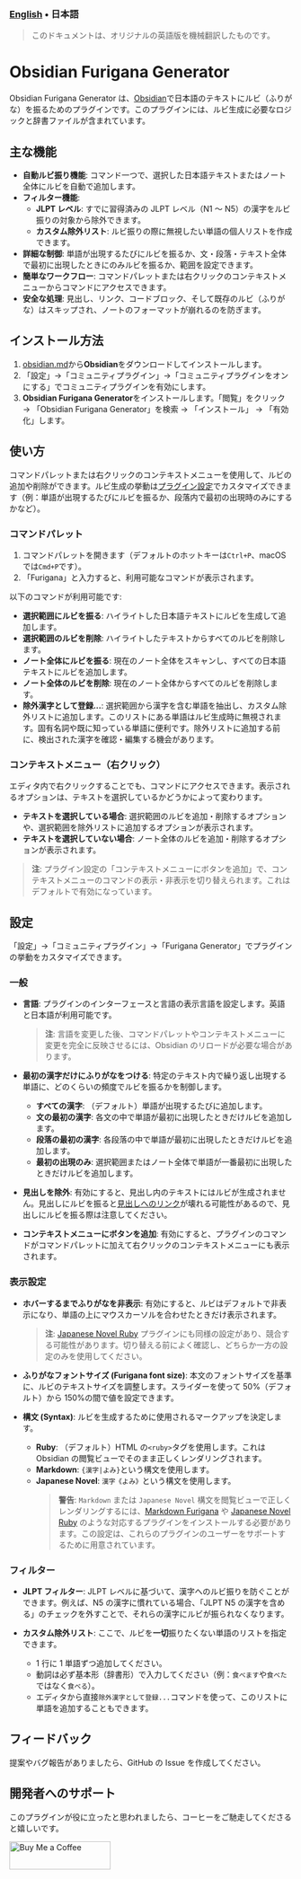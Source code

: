 ### [English](./README.md) • 日本語

> このドキュメントは、オリジナルの英語版を機械翻訳したものです。

# Obsidian Furigana Generator

Obsidian Furigana Generator は、[Obsidian](https://obsidian.md)で日本語のテキストにルビ（ふりがな）を振るためのプラグインです。このプラグインには、ルビ生成に必要なロジックと辞書ファイルが含まれています。

## 主な機能

-   **自動ルビ振り機能**: コマンド一つで、選択した日本語テキストまたはノート全体にルビを自動で追加します。
-   **フィルター機能**:
    -   **JLPT レベル**: すでに習得済みの JLPT レベル（N1 ～ N5）の漢字をルビ振りの対象から除外できます。
    -   **カスタム除外リスト**: ルビ振りの際に無視したい単語の個人リストを作成できます。
-   **詳細な制御**: 単語が出現するたびにルビを振るか、文・段落・テキスト全体で最初に出現したときにのみルビを振るか、範囲を設定できます。
-   **簡単なワークフロー**: コマンドパレットまたは右クリックのコンテキストメニューからコマンドにアクセスできます。
-   **安全な処理**: 見出し、リンク、コードブロック、そして既存のルビ（ふりがな）はスキップされ、ノートのフォーマットが崩れるのを防ぎます。

## インストール方法

1.  [obsidian.md](https://obsidian.md/)から**Obsidian**をダウンロードしてインストールします。
2.  「設定」→「コミュニティプラグイン」→「コミュニティプラグインをオンにする」でコミュニティプラグインを有効にします。
3.  **Obsidian Furigana Generator**をインストールします。「閲覧」をクリック → 「Obsidian Furigana Generator」を検索 → 「インストール」 → 「有効化」します。

## 使い方

コマンドパレットまたは右クリックのコンテキストメニューを使用して、ルビの追加や削除ができます。ルビ生成の挙動は[プラグイン設定](#設定)でカスタマイズできます（例：単語が出現するたびにルビを振るか、段落内で最初の出現時のみにするかなど）。

### コマンドパレット

1.  コマンドパレットを開きます（デフォルトのホットキーは`Ctrl+P`、macOS では`Cmd+P`です）。
2.  「Furigana」と入力すると、利用可能なコマンドが表示されます。

以下のコマンドが利用可能です:

-   **選択範囲にルビを振る**: ハイライトした日本語テキストにルビを生成して追加します。
-   **選択範囲のルビを削除**: ハイライトしたテキストからすべてのルビを削除します。
-   **ノート全体にルビを振る**: 現在のノート全体をスキャンし、すべての日本語テキストにルビを追加します。
-   **ノート全体のルビを削除**: 現在のノート全体からすべてのルビを削除します。
-   **除外漢字として登録...**: 選択範囲から漢字を含む単語を抽出し、カスタム除外リストに追加します。このリストにある単語はルビ生成時に無視されます。固有名詞や既に知っている単語に便利です。除外リストに追加する前に、検出された漢字を確認・編集する機会があります。

### コンテキストメニュー（右クリック）

エディタ内で右クリックすることでも、コマンドにアクセスできます。表示されるオプションは、テキストを選択しているかどうかによって変わります。

-   **テキストを選択している場合**: 選択範囲のルビを追加・削除するオプションや、選択範囲を除外リストに追加するオプションが表示されます。
-   **テキストを選択していない場合**: ノート全体のルビを追加・削除するオプションが表示されます。

> **注**: プラグイン設定の「コンテキストメニューにボタンを追加」で、コンテキストメニューのコマンドの表示・非表示を切り替えられます。これはデフォルトで有効になっています。

## 設定

「設定」→「コミュニティプラグイン」→「Furigana Generator」でプラグインの挙動をカスタマイズできます。

### 一般

-   **言語**: プラグインのインターフェースと言語の表示言語を設定します。英語と日本語が利用可能です。

    > **注**: 言語を変更した後、コマンドパレットやコンテキストメニューに変更を完全に反映させるには、Obsidian のリロードが必要な場合があります。

-   **最初の漢字だけにふりがなをつける**: 特定のテキスト内で繰り返し出現する単語に、どのくらいの頻度でルビを振るかを制御します。

    -   **すべての漢字**: （デフォルト）単語が出現するたびに追加します。
    -   **文の最初の漢字**: 各文の中で単語が最初に出現したときだけルビを追加します。
    -   **段落の最初の漢字**: 各段落の中で単語が最初に出現したときだけルビを追加します。
    -   **最初の出現のみ**: 選択範囲またはノート全体で単語が一番最初に出現したときだけルビを追加します。

-   **見出しを除外**: 有効にすると、見出し内のテキストにはルビが生成されません。見出しにルビを振ると[見出しへのリンク](https://publish.obsidian.md/help-ja/%E3%82%AC%E3%82%A4%E3%83%89/%E5%86%85%E9%83%A8%E3%83%AA%E3%83%B3%E3%82%AF#%E8%A6%8B%E5%87%BA%E3%81-9%E3%81%B8%E3%81%AE%E3%83%AA%E3%83%B3%E3%82%AF)が壊れる可能性があるので、見出しにルビを振る際は注意してください。

-   **コンテキストメニューにボタンを追加**: 有効にすると、プラグインのコマンドがコマンドパレットに加えて右クリックのコンテキストメニューにも表示されます。

### 表示設定

-   **ホバーするまでふりがなを非表示**: 有効にすると、ルビはデフォルトで非表示になり、単語の上にマウスカーソルを合わせたときだけ表示されます。

    > **注**: [Japanese Novel Ruby](https://github.com/k-quels/japanese-novel-ruby) プラグインにも同様の設定があり、競合する可能性があります。切り替える前によく確認し、どちらか一方の設定のみを使用してください。

-   **ふりがなフォントサイズ (Furigana font size)**: 本文のフォントサイズを基準に、ルビのテキストサイズを調整します。スライダーを使って 50%（デフォルト）から 150%の間で値を設定できます。

-   **構文 (Syntax)**: ルビを生成するために使用されるマークアップを決定します。

    -   **Ruby**: （デフォルト）HTML の`<ruby>`タグを使用します。これは Obsidian の閲覧ビューでそのまま正しくレンダリングされます。
    -   **Markdown**: `{漢字|よみ}`という構文を使用します。
    -   **Japanese Novel**: `漢字《よみ》`という構文を使用します。
        > **警告**: `Markdown` または `Japanese Novel` 構文を閲覧ビューで正しくレンダリングするには、[Markdown Furigana](https://github.com/steven-kraft/obsidian-markdown-furigana) や [Japanese Novel Ruby](https://github.com/k-quels/japanese-novel-ruby) のような対応するプラグインをインストールする必要があります。この設定は、これらのプラグインのユーザーをサポートするために用意されています。

### フィルター

-   **JLPT フィルター**: JLPT レベルに基づいて、漢字へのルビ振りを防ぐことができます。例えば、N5 の漢字に慣れている場合、「JLPT N5 の漢字を含める」のチェックを外すことで、それらの漢字にルビが振られなくなります。

-   **カスタム除外リスト**: ここで、ルビを**一切**振りたくない単語のリストを指定できます。
    -   1 行に 1 単語ずつ追加してください。
    -   動詞は必ず基本形（辞書形）で入力してください（例：`食べます`や`食べた`ではなく`食べる`）。
    -   エディタから直接`除外漢字として登録...`コマンドを使って、このリストに単語を追加することもできます。

## フィードバック

提案やバグ報告がありましたら、GitHub の Issue を作成してください。

## 開発者へのサポート

このプラグインが役に立ったと思われましたら、コーヒーをご馳走してくださると嬉しいです。

<a href="https://www.buymeacoffee.com/asuder">
    <img src="https://cdn.buymeacoffee.com/buttons/v2/default-yellow.png" alt="Buy Me a Coffee" width="180" height="50">
</a>
